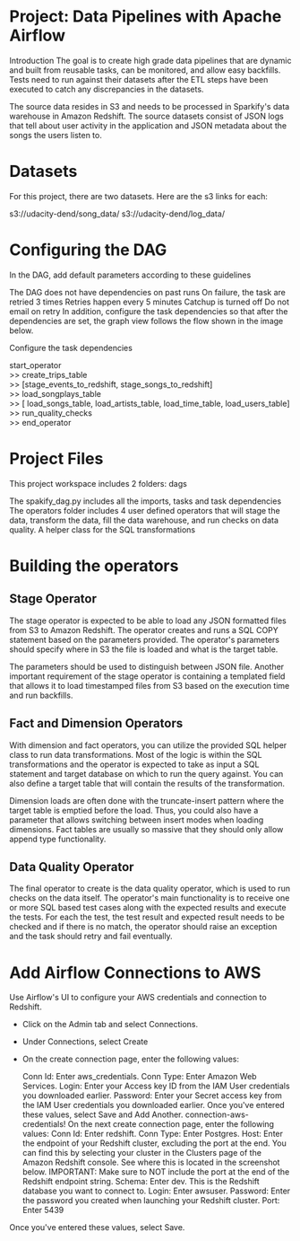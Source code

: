 # Project: Data Pipelines with Apache Airflow
Introduction
The goal is to create high grade data pipelines that are dynamic and built from reusable tasks, can be monitored, and allow easy backfills. Tests need to run against their datasets after the ETL steps have been executed to catch any discrepancies in the datasets.

The source data resides in S3 and needs to be processed in Sparkify's data warehouse in Amazon Redshift. The source datasets consist of JSON logs that tell about user activity in the application and JSON metadata about the songs the users listen to.

# Datasets
For this project, there are two datasets. Here are the s3 links for each:

s3://udacity-dend/song_data/
s3://udacity-dend/log_data/


# Configuring the DAG
In the DAG, add default parameters according to these guidelines

The DAG does not have dependencies on past runs
On failure, the task are retried 3 times
Retries happen every 5 minutes
Catchup is turned off
Do not email on retry
In addition, configure the task dependencies so that after the dependencies are set, the graph view follows the flow shown in the image below.


Configure the task dependencies

start_operator  \
    >> create_trips_table \
    >> [stage_events_to_redshift, stage_songs_to_redshift] \
    >> load_songplays_table \
    >> [ load_songs_table, load_artists_table, load_time_table, load_users_table] \
    >> run_quality_checks \
    >> end_operator

# Project Files
This project workspace includes 2 folders: dags

The spakify_dag.py includes all the imports, tasks and task dependencies
The operators folder includes 4 user defined operators that will stage the data, transform the data, fill the data warehouse, and run checks on data quality.
A helper class for the SQL transformations

# Building the operators
## Stage Operator
The stage operator is expected to be able to load any JSON formatted files from S3 to Amazon Redshift. The operator creates and runs a SQL COPY statement based on the parameters provided. The operator's parameters should specify where in S3 the file is loaded and what is the target table.

The parameters should be used to distinguish between JSON file. Another important requirement of the stage operator is containing a templated field that allows it to load timestamped files from S3 based on the execution time and run backfills.

## Fact and Dimension Operators
With dimension and fact operators, you can utilize the provided SQL helper class to run data transformations. Most of the logic is within the SQL transformations and the operator is expected to take as input a SQL statement and target database on which to run the query against. You can also define a target table that will contain the results of the transformation.

Dimension loads are often done with the truncate-insert pattern where the target table is emptied before the load. Thus, you could also have a parameter that allows switching between insert modes when loading dimensions. Fact tables are usually so massive that they should only allow append type functionality.

## Data Quality Operator
The final operator to create is the data quality operator, which is used to run checks on the data itself. The operator's main functionality is to receive one or more SQL based test cases along with the expected results and execute the tests. For each the test, the test result and expected result needs to be checked and if there is no match, the operator should raise an exception and the task should retry and fail eventually.

# Add Airflow Connections to AWS
Use Airflow's UI to configure your AWS credentials and connection to Redshift.

- Click on the Admin tab and select Connections.
- Under Connections, select Create
- On the create connection page, enter the following values:

    Conn Id: Enter aws_credentials.
    Conn Type: Enter Amazon Web Services.
    Login: Enter your Access key ID from the IAM User credentials you downloaded earlier.
    Password: Enter your Secret access key from the IAM User credentials you downloaded earlier. Once you've entered these values, select Save and Add Another. connection-aws-credentials!
    On the next create connection page, enter the following values:
    Conn Id: Enter redshift.
    Conn Type: Enter Postgres.
    Host: Enter the endpoint of your Redshift cluster, excluding the port at the end. You can find this by selecting your cluster in the Clusters page of the Amazon Redshift console. See where this is located in the screenshot below. IMPORTANT: Make sure to NOT include the port at the end of the Redshift endpoint string.
    Schema: Enter dev. This is the Redshift database you want to connect to.
    Login: Enter awsuser.
    Password: Enter the password you created when launching your Redshift cluster.
    Port: Enter 5439

Once you've entered these values, select Save.